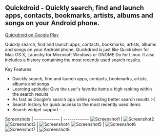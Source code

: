 ## Quickdroid - Quickly search, find and launch apps, contacts, bookmarks, artists, albums and songs on your Android phone. ##

[Quickdroid on Google Play](https://play.google.com/store/apps/details?id=vu.de.urpool.quickdroid)

Quickly search, find and launch apps, contacts, bookmarks, artists, albums and songs on your Android phone.
Quickdroid is just like Quicksilver for Mac OS X, Launchy for Microsoft Windows or GNOME Do for Linux.
It also includes a history containing the most recently used search results.

Key Features:
- Quickly search, find and launch apps, contacts, bookmarks, artists, albums and songs
- Learning aptitude: Give the user's favorite items a high ranking within the search results
- As fast as Google's search app while providing better search results :-)
- Search history for quick access to the most recently used items
- Search widget support
-...

Screenshots   | 
------------- | -------------
![Screenshot1](https://raw.github.com/Himmele/Quickdroid/master/images/Screenshot1.png) | ![Screenshot2](https://raw.github.com/Himmele/Quickdroid/master/images/Screenshot2.png)
![Screenshot3](https://raw.github.com/Himmele/Quickdroid/master/images/Screenshot3.png) | ![Screenshot4](https://raw.github.com/Himmele/Quickdroid/master/images/Screenshot4.png)
![Screenshot5](https://raw.github.com/Himmele/Quickdroid/master/images/Screenshot5.png) | ![Screenshot6](https://raw.github.com/Himmele/Quickdroid/master/images/Screenshot6.png)
![Screenshot7](https://raw.github.com/Himmele/Quickdroid/master/images/Screenshot7.png) | ![Screenshot8](https://raw.github.com/Himmele/Quickdroid/master/images/Screenshot8.png)